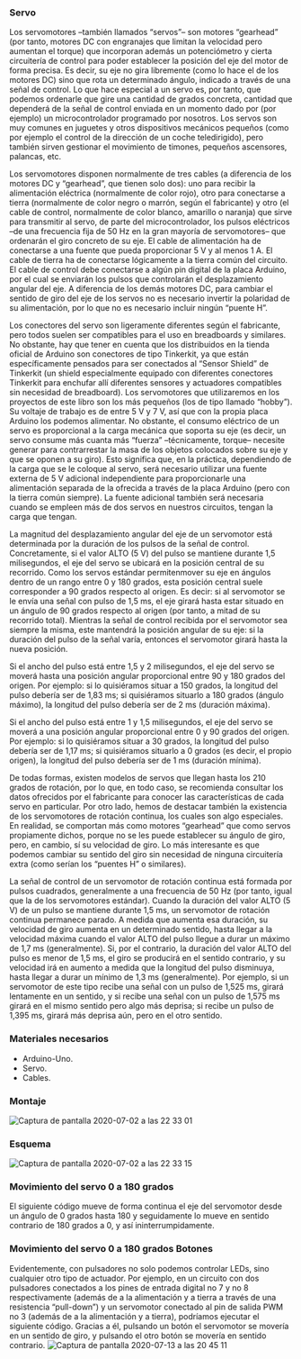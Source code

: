 ### **Servo**
Los servomotores –también llamados “servos”– son motores “gearhead” (por tanto, motores DC con engranajes que limitan la velocidad pero aumentan el torque) que incorporan además un potenciómetro y cierta circuitería de control para poder establecer la posición del eje del motor de forma precisa. Es decir, su eje no gira libremente (como lo hace el de los motores DC) sino que rota un determinado ángulo, indicado a través de una señal de control. Lo que hace especial a un servo es, por tanto, que podemos ordenarle que gire una cantidad de grados concreta, cantidad que dependerá de la señal de control enviada en un momento dado por (por ejemplo) un microcontrolador programado por nosotros. Los servos son muy comunes en juguetes y otros dispositivos mecánicos pequeños (como por ejemplo el control de la dirección de un coche teledirigido), pero también sirven gestionar el movimiento de timones, pequeños ascensores, palancas, etc.

Los servomotores disponen normalmente de tres cables (a diferencia de los motores DC y “gearhead”, que tienen solo dos): uno para recibir la alimentación eléctrica (normalmente de color rojo), otro para conectarse a tierra (normalmente de color negro o marrón, según el fabricante) y otro (el cable de control, normalmente de color blanco, amarillo o naranja) que sirve para transmitir al servo, de parte del microcontrolador, los pulsos eléctricos –de una frecuencia fija de 50 Hz en la gran mayoría de servomotores– que ordenarán el giro concreto de su eje. El cable de alimentación ha de conectarse a una fuente que pueda proporcionar 5 V y al menos 1 A. El cable de tierra ha de conectarse lógicamente a la tierra común del circuito. El cable de control debe conectarse a algún pin digital de la placa Arduino, por el cual se enviarán los pulsos que controlarán el desplazamiento angular del eje. A diferencia de los demás motores DC, para cambiar el sentido de giro del eje de los servos no es necesario invertir la polaridad de su alimentación, por lo que no es necesario incluir ningún “puente H”.

Los conectores del servo son ligeramente diferentes según el fabricante, pero todos suelen ser compatibles para el uso en breadboards y similares. No obstante, hay que tener en cuenta que los distribuidos en la tienda oficial de Arduino son conectores de tipo Tinkerkit, ya que están específicamente pensados para ser conectados al “Sensor Shield” de Tinkerkit (un shield especialmente equipado con diferentes conectores Tinkerkit para enchufar allí diferentes sensores y actuadores compatibles sin necesidad de breadboard).
Los servomotores que utilizaremos en los proyectos de este libro son los más pequeños (los de tipo llamado “hobby”). Su voltaje de trabajo es de entre 5 V y 7 V, así que con la propia placa Arduino los podemos alimentar. No obstante, el consumo eléctrico de un servo es proporcional a la carga mecánica que soporta su eje (es decir, un servo consume más cuanta más “fuerza” –técnicamente, torque– necesite generar para contrarrestar la masa de los objetos colocados sobre su eje y que se oponen a su giro). Esto significa que, en la práctica, dependiendo de la carga que se le coloque al servo, será necesario utilizar una fuente externa de 5 V adicional independiente para proporcionarle una alimentación separada de la ofrecida a través de la placa Arduino (pero con la tierra común siempre). La fuente adicional también será necesaria cuando se empleen más de dos servos en nuestros circuitos, tengan la carga que tengan.

La magnitud del desplazamiento angular del eje de un servomotor está determinada por la duración de los pulsos de la señal de control. Concretamente, si el valor ALTO (5 V) del pulso se mantiene durante 1,5 milisegundos, el eje del servo se ubicará en la posición central de su recorrido. Como los servos estándar permitenmover su eje en ángulos dentro de un rango entre 0 y 180 grados, esta posición central suele corresponder a 90 grados respecto al origen. Es decir: si al servomotor se le envía una señal con pulso de 1,5 ms, el eje girará hasta estar situado en un ángulo de 90 grados respecto al origen (por tanto, a mitad de su recorrido total). Mientras la señal de control recibida por el servomotor sea siempre la misma, este mantendrá la posición angular de su eje: si la duración del pulso de la señal varía, entonces el servomotor girará hasta la nueva posición.

Si el ancho del pulso está entre 1,5 y 2 milisegundos, el eje del servo se moverá hasta una posición angular proporcional entre 90 y 180 grados del origen. Por ejemplo: si lo quisiéramos situar a 150 grados, la longitud del pulso debería ser de 1,83 ms; si quisiéramos situarlo a 180 grados (ángulo máximo), la longitud del pulso debería ser de 2 ms (duración máxima).

Si el ancho del pulso está entre 1 y 1,5 milisegundos, el eje del servo se moverá a una posición angular proporcional entre 0 y 90 grados del origen. Por ejemplo: si lo quisiéramos situar a 30 grados, la longitud del pulso debería ser de 1,17 ms; si quisiéramos situarlo a 0 grados (es decir, el propio origen), la longitud del pulso debería ser de 1 ms (duración mínima).

De todas formas, existen modelos de servos que llegan hasta los 210 grados de rotación, por lo que, en todo caso, se recomienda consultar los datos ofrecidos por el fabricante para conocer las características de cada servo en particular.
Por otro lado, hemos de destacar también la existencia de los servomotores de rotación continua, los cuales son algo especiales. En realidad, se comportan más como motores “gearhead” que como servos propiamente dichos, porque no se les puede establecer su ángulo de giro, pero, en cambio, sí su velocidad de giro. Lo más interesante es que podemos cambiar su sentido del giro sin necesidad de ninguna circuitería extra (como serían los “puentes H” o similares).

La señal de control de un servomotor de rotación continua está formada por pulsos cuadrados, generalmente a una frecuencia de 50 Hz (por tanto, igual que la de los servomotores estándar). Cuando la duración del valor ALTO (5 V) de un pulso se mantiene durante 1,5 ms, un servomotor de rotación continua permanece parado. A medida que aumenta esa duración, su velocidad de giro aumenta en un determinado sentido, hasta llegar a la velocidad máxima cuando el valor ALTO del pulso llegue a durar un máximo de 1,7 ms (generalmente). Si, por el contrario, la duración del valor ALTO del pulso es menor de 1,5 ms, el giro se producirá en el sentido contrario, y su velocidad irá en aumento a medida que la longitud del pulso disminuya, hasta llegar a durar un mínimo de 1,3 ms (generalmente). Por ejemplo, si un servomotor de este tipo recibe una señal con un pulso de 1,525 ms, girará lentamente en un sentido, y si recibe una señal con un pulso de 1,575 ms girará en el mismo sentido pero algo más deprisa; si recibe un pulso de 1,395 ms, girará más deprisa aún, pero en el otro sentido.

### **Materiales necesarios**
- Arduino-Uno.
- Servo.
- Cables.
### **Montaje**
![Captura de pantalla 2020-07-02 a las 22 33 01](https://user-images.githubusercontent.com/47045714/86409746-c814cf00-bcb9-11ea-88c7-ae1e2e78f5b1.png)

### **Esquema**
![Captura de pantalla 2020-07-02 a las 22 33 15](https://user-images.githubusercontent.com/47045714/86409822-e975bb00-bcb9-11ea-9909-902367d62f9c.png)


### **Movimiento del servo 0 a 180 grados**
El siguiente código mueve de forma continua el eje del servomotor desde un ángulo de 0 grados hasta 180 y seguidamente lo mueve en sentido contrario de 180 grados a 0, y así ininterrumpidamente.

### **Movimiento del servo 0 a 180 grados Botones**
Evidentemente, con pulsadores no solo podemos controlar LEDs, sino cualquier otro tipo de actuador. Por ejemplo, en un circuito con dos pulsadores conectados a los pines de entrada digital no 7 y no 8 respectivamente (además de a la alimentación y a tierra a través de una resistencia “pull-down”) y un servomotor conectado al pin de salida PWM no 3 (además de a la alimentación y a tierra), podríamos ejecutar el siguiente código. Gracias a él, pulsando un botón el servomotor se movería en un sentido de giro, y pulsando el otro botón se movería en sentido contrario.
![Captura de pantalla 2020-07-13 a las 20 45 11](https://user-images.githubusercontent.com/47045714/87341676-51de5b00-c54a-11ea-81b1-4dee552ada4d.png)




